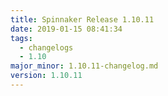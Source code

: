 ```yaml
---
title: Spinnaker Release 1.10.11
date: 2019-01-15 08:41:34
tags:
  - changelogs
  - 1.10
major_minor: 1.10.11-changelog.md
version: 1.10.11
---
```


<script src="https://gist.github.com/spinnaker-release/8c6e6abe2a0016b823b900523e82cba1.js"/>
